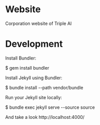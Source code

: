 # Website

Corporation website of Triple AI


# Development

Install Bundler:

   $ gem install bundler

Install Jekyll using Bundler:

   $ bundle install --path vendor/bundle

Run your Jekyll site locally:

   $ bundle exec jekyll serve --source source

And take a look http://localhost:4000/
